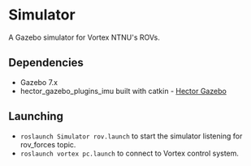# Simulator
A Gazebo simulator for Vortex NTNU's ROVs.

## Dependencies
* Gazebo 7.x
* hector_gazebo_plugins_imu built with catkin - [Hector Gazebo](https://github.com/tu-darmstadt-ros-pkg/hector_gazebo)

## Launching
* `roslaunch Simulator rov.launch` to start the simulator listening for rov_forces topic.
* `roslaunch vortex pc.launch` to connect to Vortex control system.
